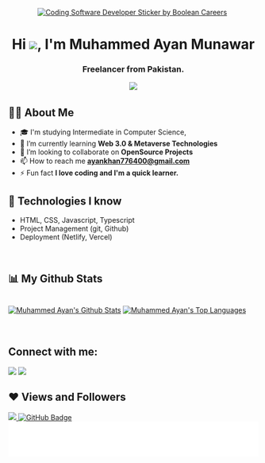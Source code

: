 

<p align="center">
<a href ="https://github.com/AyanKhan090400"><img src="https://media2.giphy.com/media/cUAGuLiEcTBwRfkAQq/giphy.gif?cid=ecf05e474bjrlcjt6yc7w0t20djokbtl9i4e9iqkie9anv8i&amp;rid=giphy.gif&amp;ct=s" alt="Coding Software Developer Sticker by Boolean Careers" style="width: 350px; height: 250px; left: 0px; top: 0px;"></a>&nbsp
</p>


 <h1 align="center">Hi <img src="https://raw.githubusercontent.com/MartinHeinz/MartinHeinz/master/wave.gif" height="30px">, I'm Muhammed Ayan Munawar</h1>
 <h3 align="center">Freelancer from Pakistan.</h3>
 <p align="center">
<a href="https://github.com/AyanKhan090400"><img src="https://readme-typing-svg.herokuapp.com/?lines=MERN%20Stack%20Developer;Web-Developer%20;and;%20Mobile%20App%20developer;Self-taught-Programmer;Node%20Js%20Developer;2%20years%20of%20coding%20experience;Always%20learning%20new%20things&font=Fira%20Code&center=true&width=440&height=45&color=0844a3&vCenter=true&size=22"></a>
</p>
 

 ## 🙋‍♂️ About Me

- 🎓 I'm studying Intermediate in Computer Science,
- 🌱 I’m currently learning **Web 3.0 & Metaverse Technologies**
- 👯 I’m looking to collaborate on **OpenSource Projects**
- 📫 How to reach me **ayankhan776400@gmail.com**
- ⚡ Fun fact **I love coding and I'm a quick learner.**
 
 
 
 ## 🚀 Technologies I know

- HTML, CSS, Javascript, Typescript
- Project Management (git, Github)
- Deployment (Netlify, Vercel)
<br/>

 
 ## 📊 My Github Stats

  <br/>
    <a href="https://github.com/AyanKhan090400"><img alt="Muhammed Ayan's Github Stats" src="https://github-readme-stats.vercel.app/api?username=ayankhan090400&show_icons=true&count_private=true&theme=react&hide_border=true&bg_color=0D1117" /></a>
  <a href="https://github.com/AyanKhan090400"><img alt="Muhammed Ayan's Top Languages" src="https://github-readme-stats.vercel.app/api/top-langs/?username=ayankhan090400&langs_count=8&count_private=true&layout=compact&theme=react&hide_border=true&bg_color=0D1117" /></a>
  <br/>
  
  <br/>
<br/>



## Connect with me:
<p align="left">

<a href = "https://www.linkedin.com/in/ayan-khan-a2b2452ba/"><img src="https://img.icons8.com/fluent/48/000000/linkedin.png"/></a>
<a href = "https://www.facebook.com/profile.php?id=100062835643345"><img src="https://img.icons8.com/color/48/000000/facebook.png"/></a>

</p>


## ❤ Views and Followers
<a href="https://github.com/AyanKhan090400/github-profile-views-counter">
    <img src="https://komarev.com/ghpvc/?username=ayankhan090400">
</a>
<a href="https://github.com/AyanKhan090400?tab=followers"><img src="https://img.shields.io/github/followers/ayankhan090400?label=Followers&style=social" alt="GitHub Badge"></a>


 <br/>

 <img align='center'  height="70" alt="Thanks" width="100%" src="./Thanks.svg"/>  

